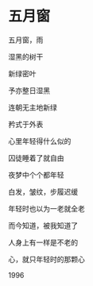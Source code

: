    

# 五月窗

五月窗，雨

湿黑的树干

新绿密叶

予亦整日湿黑

连朝无主地新绿

矜式于外表

心里年轻得什么似的

囚徒睡着了就自由

夜梦中个个都年轻

白发，皱纹，步履迟缓

年轻时也以为一老就全老

而今知道，被我知道了

人身上有一样是不老的

心，就只年轻时的那颗心

1996
